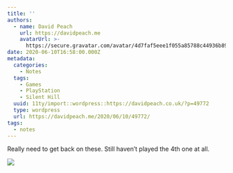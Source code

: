 ```yaml
---
title: ''
authors:
  - name: David Peach
    url: https://davidpeach.me
    avatarUrl: >-
      https://secure.gravatar.com/avatar/4d7faf5eee1f055a85788c44936b8995eaab6dfb004e7854ec747ccb272e91ee?s=96&d=mm&r=g
date: 2020-06-10T16:58:00.000Z
metadata:
  categories:
    - Notes
  tags:
    - Games
    - PlayStation
    - Silent Hill
  uuid: 11ty/import::wordpress::https://davidpeach.co.uk/?p=49772
  type: wordpress
  url: https://davidpeach.me/2020/06/10/49772/
tags:
  - notes
---
```

Really need to get back on these. Still haven’t played the 4th one at all.

[![](/assets/silent-hill-game-cases-1536x74-1e299xFyV50f.jpg)](/assets/silent-hill-game-cases-1536x74-1e299xFyV50f.jpg)